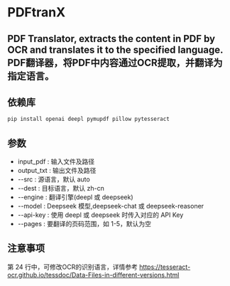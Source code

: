 # PDFtranX
PDF Translator, extracts the content in PDF by OCR and translates it to the specified language.
PDF翻译器，将PDF中内容通过OCR提取，并翻译为指定语言。
---
## 依赖库
```Python
pip install openai deepl pymupdf pillow pytesseract
```

## 参数
- input_pdf : 输入文件及路径
- output_txt : 输出文件及路径
- --src : 源语言，默认 auto
- --dest : 目标语言，默认 zh-cn
- --engine : 翻译引擎(deepl 或 deepseek)
- --model : Deepseek 模型,deepseek-chat 或 deepseek-reasoner
- --api-key : 使用 deepl 或 deepseek 时传入对应的 API Key
- --pages : 要翻译的页码范围，如 1-5，默认为空

## 注意事项
第 $24$ 行中，可修改OCR的识别语言，详情参考 https://tesseract-ocr.github.io/tessdoc/Data-Files-in-different-versions.html
